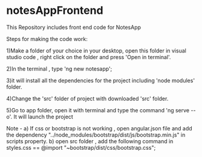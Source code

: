 # notesAppFrontend

This Repository includes front end code for NotesApp

Steps for making the code work:

1)Make a folder of your choice in  your desktop, open this folder in visual studio code , right click on the folder and press 'Open in terminal'.

2)In the terminal , type 'ng new notesapp';

3)it will install all the dependencies for the project including 'node modules' folder.

4)Change the 'src' folder of project with downloaded 'src' folder.

5)Go to app folder, open it with terminal and type the command 'ng serve --o'. It will launch the project

 Note - a) If css or bootstrap is not working , open angular.json file and add the dependency "../node_modules/bootstrap/dist/js/bootstrap.min.js" in scripts property.
        b) open src folder , add the following command in styles.css ==  @import "~bootstrap/dist/css/bootstrap.css";
